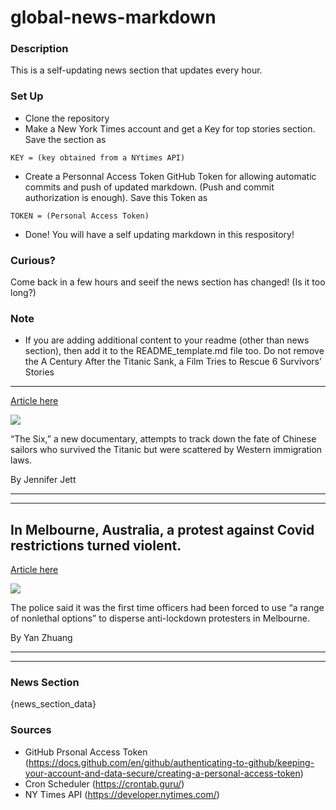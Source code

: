 # global-news-markdown

### Description 
This is a self-updating news section that updates every hour.

### Set Up 
* Clone the repository
* Make a New York Times account and get a Key for top stories section. Save the section as 
 ```
 KEY = (key obtained from a NYtimes API)
 ```
*  Create a Personnal Access Token GitHub Token for allowing automatic commits and push of updated markdown. (Push and commit authorization is enough). Save this Token as 
```
TOKEN = (Personal Access Token)
```
* Done! You will have a self updating markdown in this respository!

### Curious?
Come back in a few hours and seeif the news section has changed! (Is it too long?)

### Note
* If you are adding additional content to your readme (other than news section), then add it to the README_template.md file too. Do not remove the A Century After the Titanic Sank, a Film Tries to Rescue 6 Survivors’ Stories
-----------------------------------------------------------------------------

[Article here](https://www.nytimes.com/2021/08/21/world/chinese-titanic-survivors-the-six.html)

[![](https://static01.nyt.com/images/2021/08/18/lens/00xp-china-titanic1/00xp-china-titanic1-superJumbo.jpg)](https://www.nytimes.com/2021/08/21/world/chinese-titanic-survivors-the-six.html)

“The Six,” a new documentary, attempts to track down the fate of Chinese sailors who survived the Titanic but were scattered by Western immigration laws.

By Jennifer Jett

* * *

* * *

In Melbourne, Australia, a protest against Covid restrictions turned violent.
-----------------------------------------------------------------------------

[Article here](https://www.nytimes.com/2021/08/21/world/australia/melbourne-protests-covid-restrictions.html)

[![](https://static01.nyt.com/images/2021/08/21/world/21virus-briefing-oz-protests/merlin_193494093_43aeb0fb-7671-4f97-858d-47ab6368be91-superJumbo.jpg)](https://www.nytimes.com/2021/08/21/world/australia/melbourne-protests-covid-restrictions.html)

The police said it was the first time officers had been forced to use “a range of nonlethal options” to disperse anti-lockdown protesters in Melbourne.

By Yan Zhuang

* * *

* * *

### News Section 
{news_section_data}


### Sources 
* GitHub Prsonal Access Token (https://docs.github.com/en/github/authenticating-to-github/keeping-your-account-and-data-secure/creating-a-personal-access-token)
* Cron Scheduler (https://crontab.guru/)
* NY Times API (https://developer.nytimes.com/)
